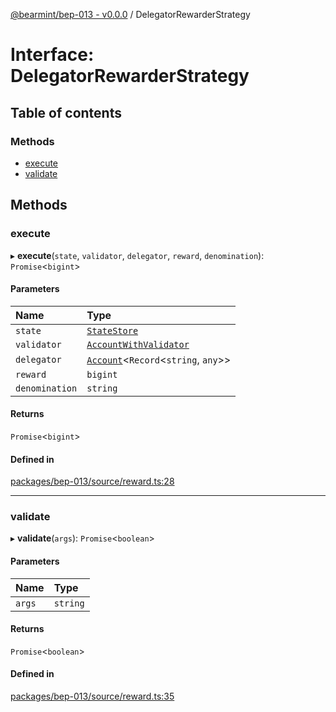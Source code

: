 [@bearmint/bep-013 - v0.0.0](../README.md) / DelegatorRewarderStrategy

# Interface: DelegatorRewarderStrategy

## Table of contents

### Methods

- [execute](DelegatorRewarderStrategy.md#execute)
- [validate](DelegatorRewarderStrategy.md#validate)

## Methods

### execute

▸ **execute**(`state`, `validator`, `delegator`, `reward`, `denomination`): `Promise`<`bigint`\>

#### Parameters

| Name | Type |
| :------ | :------ |
| `state` | [`StateStore`](StateStore.md) |
| `validator` | [`AccountWithValidator`](AccountWithValidator.md) |
| `delegator` | [`Account`](Account.md)<`Record`<`string`, `any`\>\> |
| `reward` | `bigint` |
| `denomination` | `string` |

#### Returns

`Promise`<`bigint`\>

#### Defined in

[packages/bep-013/source/reward.ts:28](https://github.com/bearmint/bearmint/blob/main/packages/bep-013/source/reward.ts#L28)

___

### validate

▸ **validate**(`args`): `Promise`<`boolean`\>

#### Parameters

| Name | Type |
| :------ | :------ |
| `args` | `string` |

#### Returns

`Promise`<`boolean`\>

#### Defined in

[packages/bep-013/source/reward.ts:35](https://github.com/bearmint/bearmint/blob/main/packages/bep-013/source/reward.ts#L35)
